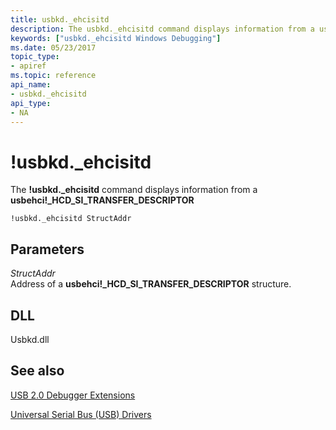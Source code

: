 ```yaml
---
title: usbkd._ehcisitd
description: The usbkd._ehcisitd command displays information from a usbehci _HCD_SI_TRANSFER_DESCRIPTOR
keywords: ["usbkd._ehcisitd Windows Debugging"]
ms.date: 05/23/2017
topic_type:
- apiref
ms.topic: reference
api_name:
- usbkd._ehcisitd
api_type:
- NA
---
```


# !usbkd.\_ehcisitd


The **!usbkd.\_ehcisitd** command displays information from a **usbehci!\_HCD\_SI\_TRANSFER\_DESCRIPTOR**

```dbgcmd
!usbkd._ehcisitd StructAddr
```

## <span id="ddk__devobj_dbg"></span><span id="DDK__DEVOBJ_DBG"></span>Parameters


<span id="_______StructAddr______"></span><span id="_______structaddr______"></span><span id="_______STRUCTADDR______"></span> *StructAddr*   
Address of a **usbehci!\_HCD\_SI\_TRANSFER\_DESCRIPTOR** structure.

## <span id="DLL"></span><span id="dll"></span>DLL


Usbkd.dll

## <span id="see_also"></span>See also


[USB 2.0 Debugger Extensions](usb-2-0-extensions.md)

[Universal Serial Bus (USB) Drivers](../usbcon/index.md)

 

